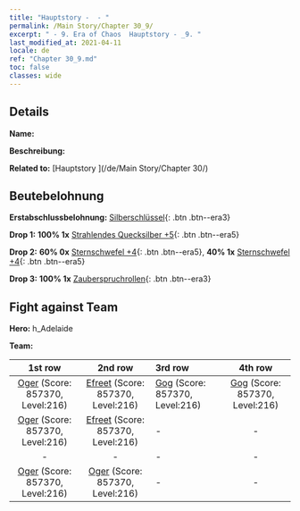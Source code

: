 ```yaml
---
title: "Hauptstory -  - "
permalink: /Main Story/Chapter 30_9/
excerpt: " - 9. Era of Chaos  Hauptstory - _9. "
last_modified_at: 2021-04-11
locale: de
ref: "Chapter 30_9.md"
toc: false
classes: wide
---
```


## Details

 **Name:** 

 **Beschreibung:** 

 **Related to:** [Hauptstory ](/de/Main Story/Chapter 30/)

## Beutebelohnung

 **Erstabschlussbelohnung:** [Silberschlüssel](/de/Items/con_693/){: .btn .btn--era3}

 **Drop 1:** **100% 1x** [Strahlendes Quecksilber +5](/de/Items/mat_98/){: .btn .btn--era5}

 **Drop 2:** **60% 0x** [Sternschwefel +4](/de/Items/mat_92/){: .btn .btn--era5}, **40% 1x** [Sternschwefel +4](/de/Items/mat_92/){: .btn .btn--era5}

 **Drop 3:** **100% 1x** [Zauberspruchrollen](/de/Items/con_694/){: .btn .btn--era3}


## Fight against Team
 **Hero:** h_Adelaide

 **Team:**


  | 1st row | 2nd row | 3rd row | 4th row |
  |:----:|:----:|:----|:----:|
  | [Oger](/de/units/Ogre/) (Score: 857370, Level:216)  | [Efreet](/de/units/Efreeti/) (Score: 857370, Level:216)  | [Gog](/de/units/Gog/) (Score: 857370, Level:216)  | [Gog](/de/units/Gog/) (Score: 857370, Level:216)  |
  | [Oger](/de/units/Ogre/) (Score: 857370, Level:216)  | [Efreet](/de/units/Efreeti/) (Score: 857370, Level:216)  | - | - |
  | - | - | - | - |
  | [Oger](/de/units/Ogre/) (Score: 857370, Level:216)  | [Oger](/de/units/Ogre/) (Score: 857370, Level:216)  | - | - |


